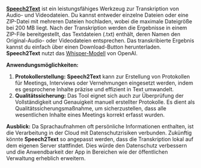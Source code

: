 
[**Speech2Text**](https://de.wikipedia.org/wiki/Spracherkennung) ist ein leistungsfähiges Werkzeug zur Transkription von Audio- und Videodateien. Du kannst entweder einzelne Dateien oder eine ZIP-Datei mit mehreren Dateien hochladen, wobei die maximale Dateigröße bei 200 MB liegt. Nach der Transkription werden die Ergebnisse in einem ZIP-File bereitgestellt, das Textdateien (.txt) enthält, deren Namen den Original-Audio- oder Videodateien entsprechen. Das transkribierte Ergebnis kannst du einfach über einen Download-Button herunterladen. **Speech2Text** nutzt das [Whisper-Modell](https://openai.com/blog/introducing-chatgpt-and-whisper-apis) von OpenAI.

**Anwendungsmöglichkeiten:**
1. **Protokollerstellung:** **Speech2Text** kann zur Erstellung von Protokollen für Meetings, Interviews oder Vernehmungen eingesetzt werden, indem es gesprochene Inhalte präzise und effizient in Text umwandelt.
2. **Qualitätssicherung:** Das Tool eignet sich auch zur Überprüfung der Vollständigkeit und Genauigkeit manuell erstellter Protokolle. Es dient als Qualitätssicherungsmaßnahme, um sicherzustellen, dass alle wesentlichen Inhalte eines Meetings korrekt erfasst wurden.

**Ausblick:**
Da Sprachaufnahmen oft persönliche Informationen enthalten, ist die Verarbeitung in der Cloud mit Datenschutzrisiken verbunden. Zukünftig könnte **Speech2Text** so angepasst werden, dass die Transkription lokal auf dem eigenen Server stattfindet. Dies würde den Datenschutz verbessern und die Anwendbarkeit der App in Bereichen wie der öffentlichen Verwaltung erheblich erweitern.
